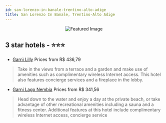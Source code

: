```yaml
---
id: san-lorenzo-in-banale-trentino-alto-adige
title: San Lorenzo In Banale, Trentino-Alto Adige
---
```


<center><img src="https://i.travelapi.com/hotels/14000000/13530000/13524800/13524749/cc0e4f46_z.jpg" alt="Featured Image" /></center>


##  3 star hotels - ⭐️⭐️⭐️

-    [Garnì Lilly](https://us.hurb.com/hotels/san-lorenzo-in-banale/garni-lilly-JNP-JP694977?cmp=18055) Prices from R$ 436,79
   > Take in the views from a terrace and a garden and make use of amenities such as complimentary wireless Internet access. This hotel also features concierge services and a fireplace in the lobby.
-    [Garni Lago Nembia](https://us.hurb.com/hotels/san-lorenzo-in-banale/garni-lago-nembia-JNP-JP198137?cmp=18055) Prices from R$ 341,56
   > Head down to the water and enjoy a day at the private beach, or take advantage of other recreational amenities including a sauna and a fitness center. Additional features at this hotel include complimentary wireless Internet access, concierge service
